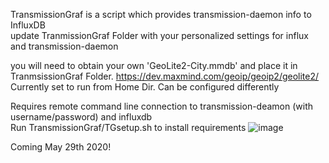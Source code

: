 TransmissionGraf is a script which provides transmission-daemon info to InfluxDB  
update TranmissionGraf Folder with your personalized settings for influx and transmission-daemon

you will need to obtain your own 'GeoLite2-City.mmdb' and place it in TranmsissionGraf Folder. 
https://dev.maxmind.com/geoip/geoip2/geolite2/  
Currently set to run from Home Dir. Can be configured differently

Requires remote command line connection to transmission-deamon (with username/password) and influxdb  
Run TransmissionGraf/TGsetup.sh to install requirements
![image](https://user-images.githubusercontent.com/65983438/82976070-c4e44000-9fa3-11ea-862a-5003606e5fc5.png)

Coming May 29th 2020! 
